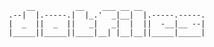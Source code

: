 ```
    __         __    ___ __ __              
.--|  |.-----.|  |_.'  _|__|  |.-----.-----.
|  _  ||  _  ||   _|   _|  |  ||  -__|__ --|
|_____||_____||____|__| |__|__||_____|_____|
                                            
```

                                            
